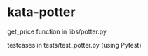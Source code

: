 # kata-potter
get_price function in libs/potter.py

testcases in tests/test_potter.py (using Pytest)
